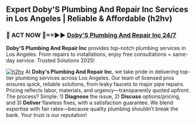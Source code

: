 ## Expert Doby'S Plumbing And Repair Inc Services in Los Angeles | Reliable & Affordable (h2hv)  

<h3>🚿 ACT NOW 🌟==►► <a href="https://tinyurl.com/2ne6vx2x" rel="nofollow">Doby'S Plumbing And Repair Inc 24/7</a></h3>

**Doby'S Plumbing And Repair Inc** provides top-notch plumbing services in Los Angeles. From repairs to installations, enjoy free consultations + same-day service. Trusted Solutions 2025!

[![h2hv](https://i.imgur.com/4PFF4AK.jpeg)](https://tinyurl.com/2ne6vx2x)
At **Doby's Plumbing And Repair Inc**, we take pride in delivering top-tier plumbing services across Los Angeles. Our team of licensed pros ensures quick, reliable solutions, from leaky faucets to major pipe repairs. Pricing reflects labor, materials, and urgency—transparently quoted upfront. The process? Simple: 1) **Diagnose** the issue, 2) **Discuss** options/pricing, and 3) **Deliver** flawless fixes, with a satisfaction guarantee. We blend expertise with fair rates—because quality plumbing shouldn’t break the bank. Your trust is our reputation!